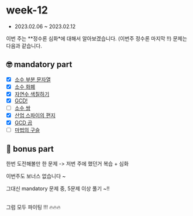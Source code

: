 # week-12

- 2023.02.06 ~ 2023.02.12

이번 주는 **정수론 심화*에 대해서 알아보겠습니다. (이번주 정수론 마지막 !!)
문제는 다음과 같습니다.

## 🤓 mandatory part

- [x] [소수 부분 문자열](https://www.acmicpc.net/problem/5636)
- [x] [소수 화폐](https://www.acmicpc.net/problem/16400)
- [x] [자연수 색칠하기](https://www.acmicpc.net/problem/23048)
- [x] [GCD!](https://www.acmicpc.net/problem/7806)
- [ ] [소수 쌍](https://www.acmicpc.net/problem/1017)
- [X] [산업 스파이의 편지](https://www.acmicpc.net/problem/3671)
- [x] [GCD 곱](https://www.acmicpc.net/problem/14860)
- [ ] [마법의 구슬](https://www.acmicpc.net/problem/1095)

## 🧐 bonus part

한번 도전해볼만 한 문제 -> 저번 주에 했던거 복습 + 심화

이번주도 보너스 없습니다 ~

그대신 mandatory 문제 중, 5문제 이상 풀기 ~!!

<br>그럼 모두 파이팅 !!! 🔥🔥🔥

